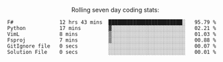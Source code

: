 <!--<p align="center">
  <img width="auto" src ="https://github-readme-stats.vercel.app/api/top-langs/?username=syrkis&layout=compact&hide_border=true&theme=darcula&bg_color=00000000&langs_count=6&hide=jupyter%20notebook,JavaScript,HTML" width = 400>
      <img src ="https://github-readme-streak-stats.herokuapp.com?user=syrkis&theme=darcula&hide_border=true&background=FFFFFF00" width = 400>

</p>-->
<p align="center">Rolling seven day coding stats:</p>
<!--START_SECTION:waka-->

```text
F#               12 hrs 43 mins  ████████████████████████░   95.79 %
Python           17 mins         ▓░░░░░░░░░░░░░░░░░░░░░░░░   02.21 %
VimL             8 mins          ▒░░░░░░░░░░░░░░░░░░░░░░░░   01.03 %
Fsproj           7 mins          ▒░░░░░░░░░░░░░░░░░░░░░░░░   00.88 %
GitIgnore file   0 secs          ░░░░░░░░░░░░░░░░░░░░░░░░░   00.07 %
Solution File    0 secs          ░░░░░░░░░░░░░░░░░░░░░░░░░   00.01 %
```

<!--END_SECTION:waka-->
